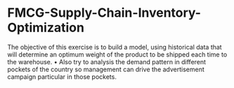 # FMCG-Supply-Chain-Inventory-Optimization
The objective of this exercise is to build a model, using historical data that will determine an optimum weight of the product to be shipped each time to the warehouse. • Also try to analysis the demand pattern in different pockets of the country so management can drive the advertisement campaign particular in those pockets.
